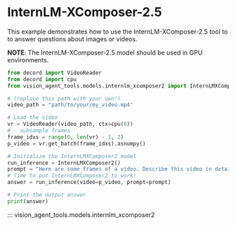 # InternLM-XComposer-2.5

This example demonstrates how to use the InternLM-XComposer-2.5 tool to   to answer questions about images or videos.

__NOTE__: The InternLM-XComposer-2.5 model should be used in GPU environments.

```python
from decord import VideoReader
from decord import cpu
from vision_agent_tools.models.internlm_xcomposer2 import InternLMXComposer2

# (replace this path with your own!)
video_path = "path/to/your/my_video.mp4"

# Load the video
vr = VideoReader(video_path, ctx=cpu(0))
# - subsample frames
frame_idxs = range(0, len(vr) - 1, 2)
p_video = vr.get_batch(frame_idxs).asnumpy()

# Initialize the InternLMXComposer2 model
run_inference = InternLMXComposer2()
prompt = "Here are some frames of a video. Describe this video in detail"
# Time to put InternLMXComposer2 to work!
answer = run_inference(video=p_video, prompt=prompt)

# Print the output answer
print(answer)
```

::: vision_agent_tools.models.internlm_xcomposer2

